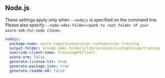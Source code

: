 ## Node.js

These settings apply only when `--nodejs` is specified on the command line.
Please also specify `--node-sdks-folder=<path to root folder of your azure-sdk-for-node clone>`.

``` yaml $(nodejs)
nodejs:
  package-name: azure-cognitiveservices-customvision-training
  output-folder: $(node-sdks-folder)/lib/services/customVision/training
  override-client-name: TrainingAPIClient
  azure-arm: false
  generate-license-txt: true
  generate-package-json: true
  generate-readme-md: false
```
